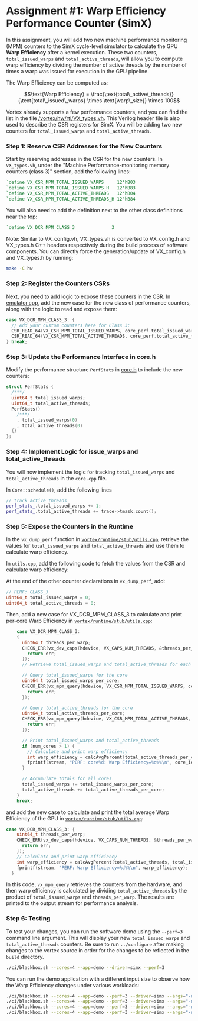 # Assignment #1: Warp Efficiency Performance Counter (SimX)

In this assignment, you will add two new machine performance monitoring (MPM) counters to the SimX cycle-level simulator to calculate the GPU **Warp Efficiency** after a kernel execution. These two counters, `total_issued_warps` and `total_active_threads`, will allow you to compute warp efficiency by dividing the number of active threads by the number of times a warp was issued for execution in the GPU pipeline.

The Warp Efficiency can be computed as:

```math
\text{Warp Efficiency} = \frac{\text{total\_active\_threads}}{\text{total\_issued\_warps} \times \text{warp\_size}} \times 100
```

Vortex already supports a few performance counters, and you can find the list in the file [/vortex/hw/rtl/VX_types.vh](https://github.com/vortexgpgpu/vortex/blob/master/hw/rtl/VX_types.vh).
This Verilog header file is also used to describe the CSR registers for SimX.
You will be adding two new counters for `total_issued_warps` and `total_active_threads`.

### Step 1: Reserve CSR Addresses for the New Counters

Start by reserving addresses in the CSR for the new counters. In `VX_types.vh`, under the "Machine Performance-monitoring memory counters (class 3)" section, add the following lines:

```verilog
`define VX_CSR_MPM_TOTAL_ISSUED_WARPS     12'hB03
`define VX_CSR_MPM_TOTAL_ISSUED_WARPS_H   12'hB83
`define VX_CSR_MPM_TOTAL_ACTIVE_THREADS   12'hB04
`define VX_CSR_MPM_TOTAL_ACTIVE_THREADS_H 12'hB84
```

You will also need to add the definition next to the other class definitions near the top:

```verilog
`define VX_DCR_MPM_CLASS_3              3
```

Note: Similar to VX_config.vh, VX_types.vh is converted to VX_config.h and VX_types.h C++ headers respectively during the build process of software components.
You can directly force the generation/update of VX_config.h and VX_types.h by running:
```bash
make -C hw
```

### Step 2: Register the Counters CSRs

Next, you need to add logic to expose these counters in the CSR. In [emulator.cpp](https://github.com/vortexgpgpu/vortex/blob/master/sim/simx/emulator.cpp), add the new case for the new class of performance counters, along with the logic to read and expose them:

```c++
case VX_DCR_MPM_CLASS_3: {
  // Add your custom counters here for Class 3:
  CSR_READ_64(VX_CSR_MPM_TOTAL_ISSUED_WARPS, core_perf.total_issued_warps);
  CSR_READ_64(VX_CSR_MPM_TOTAL_ACTIVE_THREADS, core_perf.total_active_threads);
} break;
```

### Step 3: Update the Performance Interface in core.h

Modify the performance structure `PerfStats` in [core.h](https://github.com/vortexgpgpu/vortex/blob/master/sim/simx/core.h) to include the new counters:

```c++
struct PerfStats {
  /***/
  uint64_t total_issued_warps;
  uint64_t total_active_threads;
  PerfStats()
    /***/
    , total_issued_warps(0)
    , total_active_threads(0)
  {}
};
```

### Step 4: Implement Logic for issue_warps and total_active_threads

You will now implement the logic for tracking `total_issued_warps` and `total_active_threads` in the `core.cpp` file.

In `Core::schedule()`, add the following lines

```c++
// track active threads
perf_stats_.total_issued_warps += 1;
perf_stats_.total_active_threads += trace->tmask.count();
```

### Step 5: Expose the Counters in the Runtime

In the `vx_dump_perf` function in [`vortex/runtime/stub/utils.cpp`](https://github.com/vortexgpgpu/vortex/blob/master/runtime/stub/utils.cpp#L159), retrieve the values for `total_issued_warps` and `total_active_threads` and use them to calculate warp efficiency.

In `utils.cpp`, add the following code to fetch the values from the CSR and calculate warp efficiency:

At the end of the other counter declarations in `vx_dump_perf`, add:
```cpp
// PERF: CLASS_3
uint64_t total_issued_warps = 0;
uint64_t total_active_threads = 0;
```

Then, add a new case for VX_DCR_MPM_CLASS_3 to calculate and print per-core Warp Efficiency in [`vortex/runtime/stub/utils.cpp`](https://github.com/vortexgpgpu/vortex/blob/master/runtime/stub/utils.cpp#L558):
```cpp
    case VX_DCR_MPM_CLASS_3:
    {
      uint64_t threads_per_warp;
      CHECK_ERR(vx_dev_caps(hdevice, VX_CAPS_NUM_THREADS, &threads_per_warp), {
        return err;
      });
      // Retrieve total_issued_warps and total_active_threads for each core

      // Query total_issued_warps for the core
      uint64_t total_issued_warps_per_core;
      CHECK_ERR(vx_mpm_query(hdevice, VX_CSR_MPM_TOTAL_ISSUED_WARPS, core_id, &total_issued_warps_per_core), {
        return err;
      });

      // Query total_active_threads for the core
      uint64_t total_active_threads_per_core;
      CHECK_ERR(vx_mpm_query(hdevice, VX_CSR_MPM_TOTAL_ACTIVE_THREADS, core_id, &total_active_threads_per_core), {
        return err;
      });

      // Print total_issued_warps and total_active_threads
      if (num_cores > 1) {
        // Calculate and print warp efficiency
        int warp_efficiency = calcAvgPercent(total_active_threads_per_core, total_issued_warps_per_core * threads_per_warp);
        fprintf(stream, "PERF: core%d: Warp Efficiency=%d%%\n", core_id, warp_efficiency);
      }

      // Accumulate totals for all cores
      total_issued_warps += total_issued_warps_per_core;
      total_active_threads += total_active_threads_per_core;
    }
    break;
```

and add the new case to calculate and print the total average Warp Efficiency of the GPU in [`vortex/runtime/stub/utils.cpp`](https://github.com/vortexgpgpu/vortex/blob/master/runtime/stub/utils.cpp#L638):
```cpp
case VX_DCR_MPM_CLASS_3: {
    uint64_t threads_per_warp;
    CHECK_ERR(vx_dev_caps(hdevice, VX_CAPS_NUM_THREADS, &threads_per_warp), {
      return err;
    });
    // Calculate and print warp efficiency
    int warp_efficiency = calcAvgPercent(total_active_threads, total_issued_warps * threads_per_warp);
    fprintf(stream, "PERF: Warp Efficiency=%d%%\n", warp_efficiency);
  }
```

In this code, `vx_mpm_query` retrieves the counters from the hardware, and then warp efficiency is calculated by dividing `total_active_threads` by the product of `total_issued_warps` and `threads_per_warp`. The results are printed to the output stream for performance analysis.

### Step 6: Testing

To test your changes, you can run the software demo using the `--perf=3` command line argument. This will display your new `total_issued_warps` and `total_active_threads` counters. Be sure to run `../configure` after making changes to the vortex source in order for the changes to be reflected in the `build` directory.

```bash
./ci/blackbox.sh --cores=4 --app=demo --driver=simx --perf=3
```

You can run the demo application with a different input size to observe how the Warp Efficiency changes under various workloads:

```bash
./ci/blackbox.sh --cores=4 --app=demo --perf=3 --driver=simx --args="-n16"
./ci/blackbox.sh --cores=4 --app=demo --perf=3 --driver=simx --args="-n32"
./ci/blackbox.sh --cores=4 --app=demo --perf=3 --driver=simx --args="-n64"
./ci/blackbox.sh --cores=4 --app=demo --perf=3 --driver=simx --args="-n128"
```
